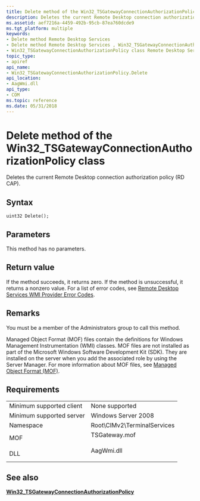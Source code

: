 ```yaml
---
title: Delete method of the Win32_TSGatewayConnectionAuthorizationPolicy class
description: Deletes the current Remote Desktop connection authorization policy (RD \ 160;CAP).
ms.assetid: aef7216a-4459-492b-95cb-87ea760dcde9
ms.tgt_platform: multiple
keywords:
- Delete method Remote Desktop Services
- Delete method Remote Desktop Services , Win32_TSGatewayConnectionAuthorizationPolicy class
- Win32_TSGatewayConnectionAuthorizationPolicy class Remote Desktop Services , Delete method
topic_type:
- apiref
api_name:
- Win32_TSGatewayConnectionAuthorizationPolicy.Delete
api_location:
- AagWmi.dll
api_type:
- COM
ms.topic: reference
ms.date: 05/31/2018
---
```


# Delete method of the Win32\_TSGatewayConnectionAuthorizationPolicy class

Deletes the current Remote Desktop connection authorization policy (RD CAP).

## Syntax


```mof
uint32 Delete();
```



## Parameters

This method has no parameters.

## Return value

If the method succeeds, it returns zero. If the method is unsuccessful, it returns a nonzero value. For a list of error codes, see [Remote Desktop Services WMI Provider Error Codes](terminal-services-wmi-provider-error-codes.md).

## Remarks

You must be a member of the Administrators group to call this method.

Managed Object Format (MOF) files contain the definitions for Windows Management Instrumentation (WMI) classes. MOF files are not installed as part of the Microsoft Windows Software Development Kit (SDK). They are installed on the server when you add the associated role by using the Server Manager. For more information about MOF files, see [Managed Object Format (MOF)](/windows/desktop/WmiSdk/managed-object-format--mof-).

## Requirements



|                                     |                                                                                          |
|-------------------------------------|------------------------------------------------------------------------------------------|
| Minimum supported client<br/> | None supported<br/>                                                                |
| Minimum supported server<br/> | Windows Server 2008<br/>                                                           |
| Namespace<br/>                | Root\\CIMv2\\TerminalServices<br/>                                                 |
| MOF<br/>                      | <dl> <dt>TSGateway.mof</dt> </dl> |
| DLL<br/>                      | <dl> <dt>AagWmi.dll</dt> </dl>    |



## See also

<dl> <dt>

[**Win32\_TSGatewayConnectionAuthorizationPolicy**](win32-tsgatewayconnectionauthorizationpolicy.md)
</dt> </dl>

 

